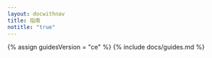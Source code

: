 ```yaml
---
layout: docwithnav
title: 指南
notitle: "true"
---
```


{% assign guidesVersion = "ce" %}
{% include docs/guides.md %}